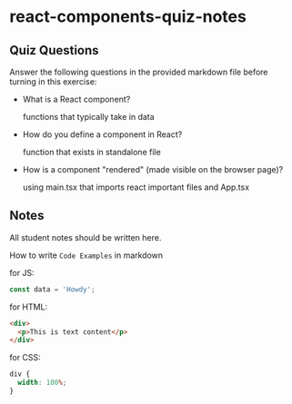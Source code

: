 # react-components-quiz-notes

## Quiz Questions

Answer the following questions in the provided markdown file before turning in this exercise:

- What is a React component?

  functions that typically take in data

- How do you define a component in React?

  function that exists in standalone file

- How is a component "rendered" (made visible on the browser page)?

  using main.tsx that imports react important files and App.tsx

## Notes

All student notes should be written here.

How to write `Code Examples` in markdown

for JS:

```javascript
const data = 'Howdy';
```

for HTML:

```html
<div>
  <p>This is text content</p>
</div>
```

for CSS:

```css
div {
  width: 100%;
}
```

